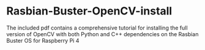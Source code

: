 # Rasbian-Buster-OpenCV-install
The included pdf contains a comprehensive tutorial for installing the full version of OpenCV with both Python and C++ dependencies on the Rasbian Buster OS for Raspberry Pi 4
